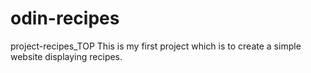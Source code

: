 # odin-recipes
project-recipes_TOP
 This is my first project which is to create a simple website displaying recipes.